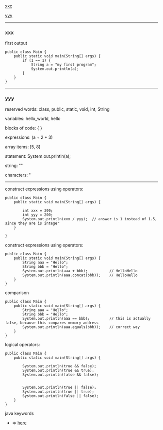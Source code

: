
[xxx](###xxx)

[yyy](###yyy)

---


### xxx
first output

```
public class Main {
    public static void main(String[] args) {
        if (1 == 1) {
            String a = "my first program";
            System.out.println(a);
        }
    }
}
```

<!--- #################################### --->
---
<!--- #################################### --->

### yyy

reserved words: class, public, static, void, int, String

variables: hello_world, hello

blocks of code: { }

expressions: (a + 2 * 3)

array items: [5, 8]

statement: System.out.println(a);

string: ""

characters: ''



<!--- #################################### --->
---
<!--- #################################### --->


construct expressions using operators:
```
public class Main {
    public static void main(String[] args) {

        int xxx = 300;
        int yyy = 200;
        System.out.println(xxx / yyy);  // answer is 1 instead of 1.5, since they are is integer
    }

}
```


construct expressions using operators:
```
public class Main {
    public static void main(String[] args) {
        String aaa = "Hello";
        String bbb = "Hello";
        System.out.println(aaa + bbb);          // HelloHello
        System.out.println(aaa.concat(bbb));    // HelloHello
    }
}
```


comparison
```
public class Main {
    public static void main(String[] args) {
        String aaa = "Hello";
        String bbb = "Hello";
        System.out.println(aaa == bbb);         // this is actually false, because this compares memory address
        System.out.println(aaa.equals(bbb));    // correct way
    }
}
```


logical operators:
```
public class Main {
    public static void main(String[] args) {

        System.out.println(true && false);
        System.out.println(true && true);
        System.out.println(false && false);


        System.out.println(true || false);
        System.out.println(true || true);
        System.out.println(false || false);
    }
}
```


java keywords

* => [here](images/Java_Keywords.png)